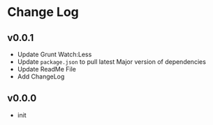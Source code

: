 Change Log
==========

## v0.0.1
- Update Grunt Watch:Less
- Update `package.json` to pull latest Major version of dependencies
- Update ReadMe File
- Add ChangeLog

## v0.0.0
- init
